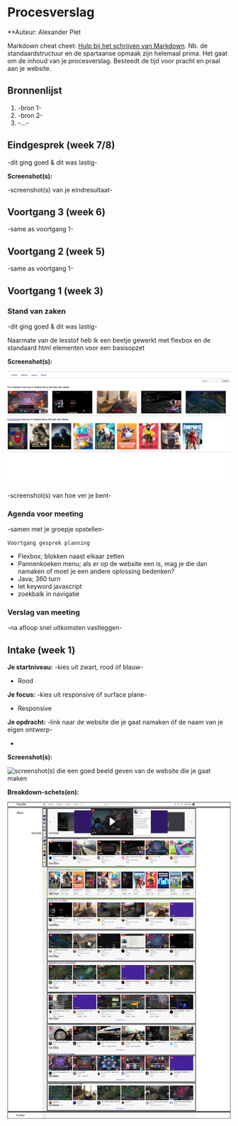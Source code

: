 # Procesverslag
**Auteur: Alexander Plet

Markdown cheat cheet: [Hulp bij het schrijven van Markdown](https://github.com/adam-p/markdown-here/wiki/Markdown-Cheatsheet). Nb. de standaardstructuur en de spartaanse opmaak zijn helemaal prima. Het gaat om de inhoud van je procesverslag. Besteedt de tijd voor pracht en praal aan je website.



## Bronnenlijst
1. -bron 1-
2. -bron 2-
3. -...-



## Eindgesprek (week 7/8)

-dit ging goed & dit was lastig-

**Screenshot(s):**

-screenshot(s) van je eindresultaat-



## Voortgang 3 (week 6)

-same as voortgang 1-



## Voortgang 2 (week 5)

-same as voortgang 1-



## Voortgang 1 (week 3)

### Stand van zaken

-dit ging goed & dit was lastig-

Naarmate van de lesstof heb ik een beetje gewerkt met flexbox en de standaard html elementen voor een basisopzet

**Screenshot(s):**

![](images/fullPage.png)

-screenshot(s) van hoe ver je bent-

### Agenda voor meeting

-samen met je groepje opstellen-

    Voortgang gesprek planning
- Flexbox; blokken naast elkaar zetten
- Pannenkoeken menu; als er op de website een is, mag je die dan namaken of moet je een andere oplossing bedenken?
- Java; 360 turn
- let keyword javascript
- zoekbalk in navigatie


### Verslag van meeting

-na afloop snel uitkomsten vastleggen-



## Intake (week 1)

**Je startniveau:** -kies uit zwart, rood óf blauw-

- Rood

**Je focus:** -kies uit responsive óf surface plane-

- Responsive

**Je opdracht:** -link naar de website die je gaat namaken óf de naam van je eigen ontwerp-

- [](twitch.tv)

**Screenshot(s):**

![screenshot(s) die een goed beeld geven van de website die je gaat maken](images/screencapture.png)

**Breakdown-schets(en):**

![-voorlopige breakdownschets(en) van een of beide pagina's van de site die je gaat maken-](images/breakdown-2-3.png)

